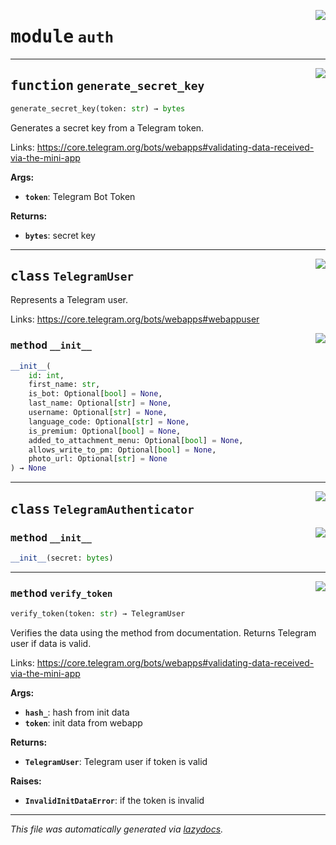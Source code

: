 <!-- markdownlint-disable -->

<a href="../../telegram_webapp_auth/auth.py#L0"><img align="right" style="float:right;" src="https://img.shields.io/badge/-source-cccccc?style=flat-square"></a>

# <kbd>module</kbd> `auth`





---

<a href="../../telegram_webapp_auth/auth.py#L32"><img align="right" style="float:right;" src="https://img.shields.io/badge/-source-cccccc?style=flat-square"></a>

## <kbd>function</kbd> `generate_secret_key`

```python
generate_secret_key(token: str) → bytes
```

Generates a secret key from a Telegram token. 

Links:  https://core.telegram.org/bots/webapps#validating-data-received-via-the-mini-app 



**Args:**
 
 - <b>`token`</b>:  Telegram Bot Token 



**Returns:**
 
 - <b>`bytes`</b>:  secret key 


---

<a href="../../telegram_webapp_auth/auth.py#L12"><img align="right" style="float:right;" src="https://img.shields.io/badge/-source-cccccc?style=flat-square"></a>

## <kbd>class</kbd> `TelegramUser`
Represents a Telegram user. 

Links:  https://core.telegram.org/bots/webapps#webappuser 

<a href="../../<string>"><img align="right" style="float:right;" src="https://img.shields.io/badge/-source-cccccc?style=flat-square"></a>

### <kbd>method</kbd> `__init__`

```python
__init__(
    id: int,
    first_name: str,
    is_bot: Optional[bool] = None,
    last_name: Optional[str] = None,
    username: Optional[str] = None,
    language_code: Optional[str] = None,
    is_premium: Optional[bool] = None,
    added_to_attachment_menu: Optional[bool] = None,
    allows_write_to_pm: Optional[bool] = None,
    photo_url: Optional[str] = None
) → None
```









---

<a href="../../telegram_webapp_auth/auth.py#L49"><img align="right" style="float:right;" src="https://img.shields.io/badge/-source-cccccc?style=flat-square"></a>

## <kbd>class</kbd> `TelegramAuthenticator`




<a href="../../telegram_webapp_auth/auth.py#L50"><img align="right" style="float:right;" src="https://img.shields.io/badge/-source-cccccc?style=flat-square"></a>

### <kbd>method</kbd> `__init__`

```python
__init__(secret: bytes)
```








---

<a href="../../telegram_webapp_auth/auth.py#L97"><img align="right" style="float:right;" src="https://img.shields.io/badge/-source-cccccc?style=flat-square"></a>

### <kbd>method</kbd> `verify_token`

```python
verify_token(token: str) → TelegramUser
```

Verifies the data using the method from documentation. Returns Telegram user if data is valid. 

Links:  https://core.telegram.org/bots/webapps#validating-data-received-via-the-mini-app 



**Args:**
 
 - <b>`hash_`</b>:  hash from init data 
 - <b>`token`</b>:  init data from webapp 



**Returns:**
 
 - <b>`TelegramUser`</b>:  Telegram user if token is valid 



**Raises:**
 
 - <b>`InvalidInitDataError`</b>:  if the token is invalid 




---

_This file was automatically generated via [lazydocs](https://github.com/ml-tooling/lazydocs)._
